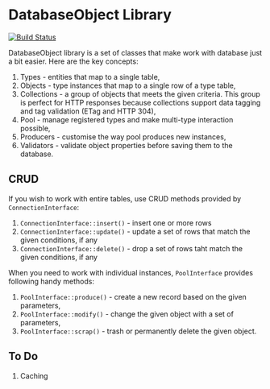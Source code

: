 # DatabaseObject Library

[![Build Status](https://travis-ci.org/activecollab/databaseobject.svg?branch=master)](https://travis-ci.org/activecollab/databaseobject)

DatabaseObject library is a set of classes that make work with database just a bit easier. Here are the key concepts:

1. Types - entities that map to a single table,
2. Objects - type instances that map to a single row of a type table,
3. Collections - a group of objects that meets the given criteria. This group is perfect for HTTP responses because collections support data tagging and tag validation (ETag and HTTP 304),
4. Pool - manage registered types and make multi-type interaction possible,
6. Producers - customise the way pool produces new instances,
7. Validators - validate object properties before saving them to the database.

## CRUD

If you wish to work with entire tables, use CRUD methods provided by `ConnectionInterface`:

1. `ConnectionInterface::insert()` - insert one or more rows
2. `ConnectionInterface::update()` - update a set of rows that match the given conditions, if any
3. `ConnectionInterface::delete()` - drop a set of rows taht match the given conditions, if any

When you need to work with individual instances, `PoolInterface` provides following handy methods:

1. `PoolInterface::produce()` - create a new record based on the given parameters,
2. `PoolInterface::modify()` - change the given object with a set of parameters,
3. `PoolInterface::scrap()` - trash or permanently delete the given object.

## To Do

1. Caching
